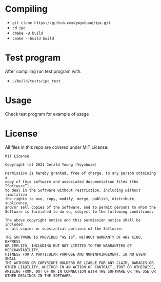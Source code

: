 # Compiling

- `git clone https://github.com/yoyobuae/ipc.git`
- `cd ipc`
- `cmake -B build`
- `cmake --build build`

# Test program

After compiling run test program with:
- `./build/tests/ipc_test`

# Usage

Check test program for example of usage

# License

All files in this repo are covered under MIT License:

```
MIT License

Copyright (c) 2021 Gerald Young (Yoyobuae)

Permission is hereby granted, free of charge, to any person obtaining a
copy of this software and associated documentation files (the “Software”),
to deal in the Software without restriction, including without limitation
the rights to use, copy, modify, merge, publish, distribute, sublicense,
and/or sell copies of the Software, and to permit persons to whom the
Software is furnished to do so, subject to the following conditions:

The above copyright notice and this permission notice shall be included
in all copies or substantial portions of the Software.

THE SOFTWARE IS PROVIDED “AS IS”, WITHOUT WARRANTY OF ANY KIND, EXPRESS
OR IMPLIED, INCLUDING BUT NOT LIMITED TO THE WARRANTIES OF MERCHANTABILITY,
FITNESS FOR A PARTICULAR PURPOSE AND NONINFRINGEMENT. IN NO EVENT SHALL
THE AUTHORS OR COPYRIGHT HOLDERS BE LIABLE FOR ANY CLAIM, DAMAGES OR
OTHER LIABILITY, WHETHER IN AN ACTION OF CONTRACT, TORT OR OTHERWISE,
ARISING FROM, OUT OF OR IN CONNECTION WITH THE SOFTWARE OR THE USE OR
OTHER DEALINGS IN THE SOFTWARE.
```
